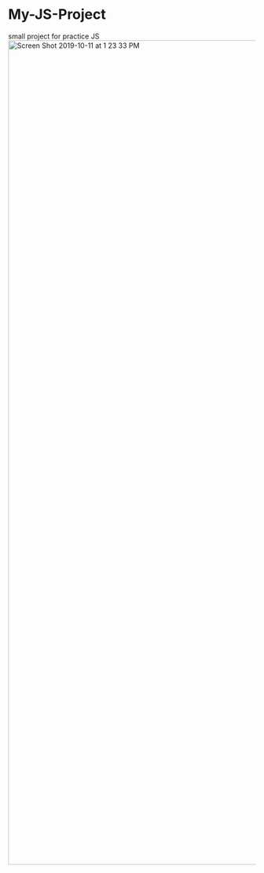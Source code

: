 # My-JS-Project
small project for practice JS
<img width="1680" alt="Screen Shot 2019-10-11 at 1 23 33 PM" src="https://user-images.githubusercontent.com/49208782/66682592-6774cc00-ec2a-11e9-872b-965d4696bdf7.png">
